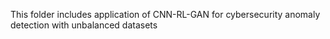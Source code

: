 This folder includes application of CNN-RL-GAN for cybersecurity anomaly detection with unbalanced datasets
